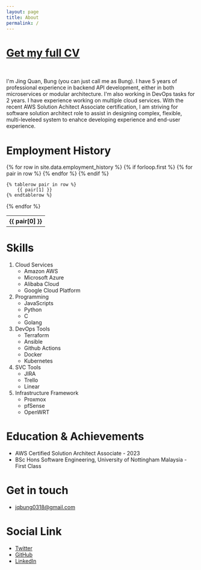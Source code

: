 ```yaml
---
layout: page
title: About
permalink: /
---
```


# [Get my full CV](./resources/JQBung-CV-online-2024.pdf)

<br/>

I'm Jing Quan, Bung (you can just call me as Bung). I have 5 years of professional experience in backend API development, either in both microservices or modular architecture. I'm also working in DevOps tasks for 2 years. I have experience working on multiple cloud services. With the recent AWS Solution Achitect Associate certification, I am striving for software solution architect role to assist in designing complex, flexible, multi-leveleed system to enahce developing experience and end-user experience.

# Employment History

<table>
{% for row in site.data.employment_history %}
    {% if forloop.first %}
        <tr>
          {% for pair in row %}
            <th>{{ pair[0] }}</th>
          {% endfor %}
        </tr>
    {% endif %}

    {% tablerow pair in row %}
        {{ pair[1] }}
    {% endtablerow %}

{% endfor %}

</table>

# Skills

1. Cloud Services
   - Amazon AWS
   - Microsoft Azure
   - Alibaba Cloud
   - Google Cloud Platform
2. Programming
   - JavaScripts
   - Python
   - C
   - Golang
3. DevOps Tools
   - Terraform
   - Ansible
   - Github Actions
   - Docker
   - Kubernetes
4. SVC Tools
   - JIRA
   - Trello
   - Linear
5. Infrastructure Framework
   - Proxmox
   - pfSense
   - OpenWRT

# Education & Achievements

- AWS Certified Solution Architect Associate - 2023
- BSc Hons Software Engineering, University of Nottingham Malaysia - First Class

# Get in touch

- jqbung0318@gmail.com

# Social Link

- [Twitter](https://twitter.com/jq_bung)
- [GitHub](https://github.com/jqbung0318)
- [LinkedIn](https://linkedin.com/in/jqbung-technies)
